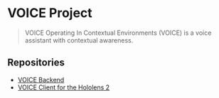 # VOICE Project
> VOICE Operating In Contextual Environments (VOICE) is a voice assistant with contextual awareness. 

## Repositories 
- [VOICE Backend](https://github.com/tsepton/VOICE-backend)  
- [VOICE Client for the Hololens 2](https://github.com/tsepton/VOICE-client-hololens)